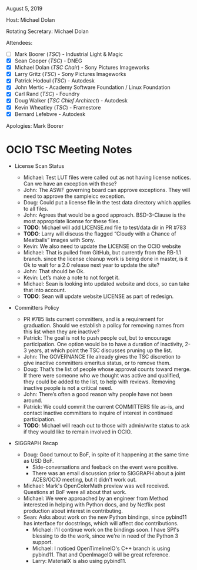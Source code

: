 <!-- SPDX-License-Identifier: CC-BY-4.0 -->
<!-- Copyright Contributors to the OpenColorIO Project. -->

August 5, 2019

Host: Michael Dolan

Rotating Secretary: Michael Dolan

Attendees:
  * [ ] Mark Boorer (_TSC_) - Industrial Light & Magic
  * [X] Sean Cooper (_TSC_) - DNEG
  * [X] Michael Dolan (_TSC Chair_) - Sony Pictures Imageworks
  * [X] Larry Gritz (_TSC_) - Sony Pictures Imageworks
  * [X] Patrick Hodoul (_TSC_) - Autodesk
  * [X] John Mertic - Academy Software Foundation / Linux Foundation
  * [X] Carl Rand (_TSC_) - Foundry
  * [X] Doug Walker (_TSC Chief Architect_) - Autodesk
  * [X] Kevin Wheatley (_TSC_) - Framestore
  * [X] Bernard Lefebvre - Autodesk

Apologies:
  Mark Boorer

# **OCIO TSC Meeting Notes**

* License Scan Status
    - Michael: Test LUT files were called out as not having license notices. Can 
      we have an exception with these?
    - John: The ASWF governing board can approve exceptions. They will need to 
      approve the sampleicc exception.
    - Doug: Could put a license file in the test data directory which applies 
      to all files.
    - John: Agrees that would be a good approach. BSD-3-Clause is the most 
      appropriate license for these files.
    - **TODO**: Michael will add LICENSE.md file to test/data dir in PR #783
    - **TODO**: Larry will discuss the flagged “Cloudy with a Chance of 
      Meatballs” images with Sony.
    - Kevin: We also need to update the LICENSE on the OCIO website
    - Michael: That is pulled from GitHub, but currently from the RB-1.1 
      branch. since the license cleanup work is being done in master, is it Ok 
      to wait for a 2.0 release next year to update the site?
    - John: That should be Ok.
    - Kevin: Let’s make a note to not forget it.
    - Michael: Sean is looking into updated website and docs, so can take that 
      into account.
    - **TODO**: Sean will update website LICENSE as part of redesign.

* Committers Policy
    - PR #785 lists current committers, and is a requirement for graduation. 
      Should we establish a policy for removing names from this list when they 
      are inactive?
    - Patrick: The goal is not to push people out, but to encourage 
      participation. One option would be to have a duration of inactivity, 2-3 
      years, at which point the TSC discusses pruning up the list.
    - John: The GOVERNANCE file already gives the TSC discretion to give 
      inactive committers emeritus status, or to remove them.
    - Doug: That’s the list of people whose approval counts toward merge. If 
      there were someone who we thought was active and qualified, they could be 
      added to the list, to help with reviews. Removing inactive people is not 
      a critical need.
    - John: There’s often a good reason why people have not been around.
    - Patrick: We could commit the current COMMITTERS file as-is, and contact 
      inactive committers to inquire of interest in continued participation.
    - **TODO**: Michael will reach out to those with admin/write status to ask 
      if they would like to remain involved in OCIO.

* SIGGRAPH Recap
    - Doug: Good turnout to BoF, in spite of it happening at the same time as 
      USD BoF.
        - Side-conversations and feeback on the event were positive.
        - There was an email discussion prior to SIGGRAPH about a joint 
          ACES/OCIO meeting, but it didn't work out.
    - Michael: Mark's OpenColorMath preview was well received. Questions at BoF 
      were all about that work.
    - Michael: We were approached by an engineer from Method interested in 
      helping with Python docs, and by Netflix post production about interest in 
      contributing.
    - Sean: Asks about work on the new Python bindings, since pybind11 has 
      interface for docstrings, which will affect doc contributions.
        - Michael: I'll continue work on the bindings soon. I have SPI's blessing 
          to do the work, since we're in need of the Python 3 support.
        - Michael: I noticed OpenTimelineIO's C++ branch is using pybind11. That 
          and OpenImageIO will be great reference.
        - Larry: MaterialX is also using pybind11.
